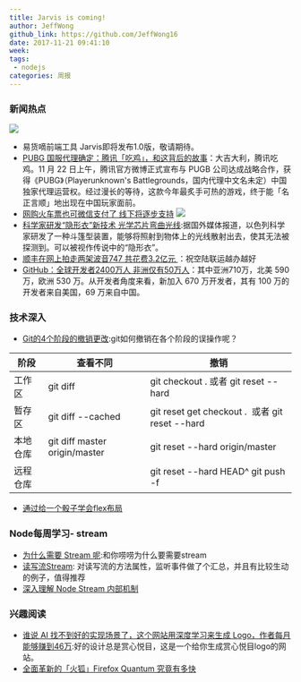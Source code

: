 ```yaml
---
title: Jarvis is coming!
author: JeffWong
github_link: https://github.com/JeffWong16
date: 2017-11-21 09:41:10
week:
tags:
 - nodejs
categories: 周报
---
```

### 新闻热点
![](http://image.tf56.com/dfs/group1/M00/3E/FE/CiFBCVoWjl-AA7u6AAUdnfAubOM162.png)
- 易货嘀前端工具 Jarvis即将发布1.0版，敬请期待。
- [PUBG 国服代理确定：腾讯「吃鸡」，和这背后的故事](http://www.geekpark.net/news/224211)：大吉大利，腾讯吃鸡。11 月 22 日上午，腾讯官方微博正式宣布与 PUGB 公司达成战略合作，获得《PUBG》（Playerunknown's Battlegrounds，国内代理中文名未定）中国独家代理运营权。经过漫长的等待，这款今年最炙手可热的游戏，终于能「名正言顺」地出现在中国玩家面前。
- [网购火车票也可微信支付了 线下将逐步支持](http://tech.163.com/17/1122/10/D3RDV25S00097U7R.html)
![](http://cms-bucket.nosdn.127.net/eb2c64ca275f441684d24c05cc63354920171122105750.jpeg?imageView&thumbnail=550x0)
- [科学家研发“隐形衣”新技术 光学芯片弯曲光线](http://tech.sina.com.cn/d/i/2017-11-20/doc-ifynwnty5554097.shtml):据国外媒体报道，以色列科学家研发了一种斗篷型装置，能够将照射到物体上的光线散射出去，使其无法被探测到。可以被视作传说中的“隐形衣”。
- [顺丰在网上拍走两架波音747 共花费3.2亿元 ](http://www.techweb.com.cn/it/2017-11-21/2608890.shtml)：祝空陆联运越办越好
- [GitHub：全球开发者2400万人 非洲仅有50万人](http://digi.163.com/17/1128/06/D4ACHH9I001680N8.html)：其中亚洲710万，北美 590 万，欧洲 530 万。从开发者角度来看，新加入 670 万开发者，其有 100 万的开发者来自美国，69 万来自中国。

### 技术深入

- [Git的4个阶段的撤销更改](http://mp.weixin.qq.com/s?__biz=MjM5MTA1MjAxMQ==&mid=2651227335&idx=1&sn=54bbf426f7b8358fddcb4a3901255eb3&chksm=bd495d438a3ed45517ce21f33cdd457fb9201ba34d6723a1104df8a9bc0a934737f0df92f9a7&mpshare=1&scene=23&srcid=1124Gph1KGpiTh1R94cxPjxJ#rd):git如何撤销在各个阶段的误操作呢？

|阶段|查看不同|撤销|
|---|---|---|
|工作区|git diff|git checkout . 或者 git reset --hard|
|暂存区|git diff --cached| git reset  get checkout .  或者 git reset --hard |
|本地仓库|git diff master origin/master| git reset --hard origin/master |
|远程仓库||git reset --hard HEAD^  git push -f|

- [通过给一个骰子学会flex布局](http://www.ruanyifeng.com/blog/2015/07/flex-examples.html)

### Node每周学习- stream

- [为什么需要 Stream 呢](https://segmentfault.com/a/1190000000357044):和你唠唠为什么要需要stream
- [读写流Stream](http://www.dengzhr.com/node-js/847): 对读写流的方法属性，监听事件做了个汇总，并且有比较生动的例子，值得推荐
- [深入理解 Node Stream 内部机制](http://mp.weixin.qq.com/s?__biz=MzAxMjA5ODQwMQ==&mid=2455058824&idx=1&sn=ee11da0c41f5fa2e19e84c798d9fa6b1&chksm=8c169786bb611e908972b10dd115f4f101302a0217746f7bd8e8a8f221311e336267dba39ac8&mpshare=1&scene=23&srcid=0913I0WgGJYNgPGb7NV1r6FX#rd)

### 兴趣阅读

- [谁说 AI 找不到好的实现场景了，这个网站用深度学习来生成 Logo，作者每月能够赚到46万](https://zhuanlan.zhihu.com/p/31331407):好的设计总是赏心悦目，这是一个给你生成赏心悦目logo的网站。
- [全面革新的「火狐」Firefox Quantum 究竟有多快](https://zhuanlan.zhihu.com/p/31436518?utm_medium=social&utm_source=wechat_session)
